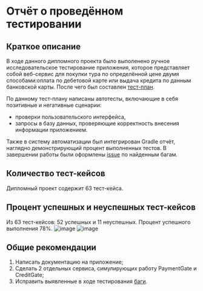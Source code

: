 # Отчёт о проведённом тестировании
## Краткое описание
В ходе данного дипломного проекта было выполенено ручное исследовательское тестирование приложения, которое представляет собой веб-сервис для покупки тура по определённой цене двумя способами:оплата по дебетовой карте или выдача кредита по данным банковской карты. После чего был составлен [тест-план](https://github.com/julyy5/DiplomaQA/blob/main/docs/Plan.md).

По данному тест-плану написаны автотесты, включающие в себя позитивные и негативные сценарии:
- проверки пользовательского интерфейса,
- запросы в базу данных, проверяющие корректность внесения информации приложением. 

Также в систему автоматизации был интегрирован Gradle отчёт, наглядно демонстрирующий процент выполненных тестов. В завершении работы были оформлены [issue](https://github.com/julyy5/DiplomaQA/issues) по найденным багам.
## Количество тест-кейсов
Дипломный проект содержит 63 тест-кейса.
## Процент успешных и неуспешных тест-кейсов
Из 63 тест-кейсов: 52 успешных и 11 неуспешных. Процент успешного выполнения 78%.
![image](https://user-images.githubusercontent.com/106488742/221940547-23f0ac2f-07e1-4243-8760-581af1ea7387.png)
![image](https://user-images.githubusercontent.com/106488742/221943354-c6ba830b-9f6a-4e5c-93c3-594a97fc6893.png)
## Общие рекомендации
1. Написать документацию на приложение;
2. Сделать 2 отдельных сервиса, симулирующих работу PaymentGate и CreditGate;
3. Исправить выявленные в ходе тестирования [баги](https://github.com/julyy5/DiplomaQA/issues).
